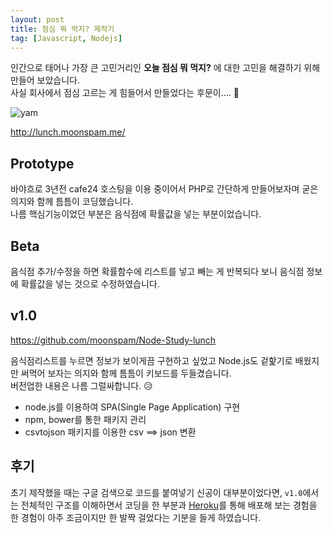 ```yaml
---
layout: post
title: 점심 뭐 먹지? 제작기
tag: [Javascript, Nodejs]
---
```


인간으로 태어나 가장 큰 고민거리인 **오늘 점심 뭐 먹지?** 에 대한 고민을 해결하기 위해 만들어 보았습니다.  
사실 회사에서 점심 고르는 게 힘들어서 만들었다는 후문이…. 🤣

![yam](https://media.giphy.com/media/l0HlDgg6jypfnVejC/giphy.gif)

<http://lunch.moonspam.me/>

## Prototype

바야흐로 3년전 cafe24 호스팅을 이용 중이어서 PHP로 간단하게 만들어보자며 굳은 의지와 함께 틈틈이 코딩했습니다.  
나름 핵심기능이었던 부분은 음식점에 확률값을 넣는 부분이었습니다.

<script src="https://gist.github.com/moonspam/42f33b4a8f7bd460c50d6c96f3521a29.js"></script>

## Beta

음식점 추가/수정을 하면 확률함수에 리스트를 넣고 빼는 게 반복되다 보니 음식점 정보에 확률값을 넣는 것으로 수정하였습니다.

<script src="https://gist.github.com/moonspam/5263650354b222dde079959c7726f7f3.js"></script>

## v1.0

<https://github.com/moonspam/Node-Study-lunch>

음식점리스트를 누르면 정보가 보이게끔 구현하고 싶었고 Node.js도 겉핥기로 배웠지만 써먹어 보자는 의지와 함께 틈틈이 키보드를 두들겼습니다.  
버전업한 내용은 나름 그럴싸합니다. 😥

- node.js를 이용하여 SPA(Single Page Application) 구현
- npm, bower를 통한 패키지 관리
- csvtojson 패키지를 이용한 csv ==> json 변환

## 후기

초기 제작했을 때는 구글 검색으로 코드를 붙여넣기 신공이 대부분이었다면, `v1.0`에서는 전체적인 구조를 이해하면서 코딩을 한 부분과 [Heroku](https://www.heroku.com/)를 통해 배포해 보는 경험을 한 경험이 아주 조금이지만 한 발짝 걸었다는 기분을 들게 하였습니다.
